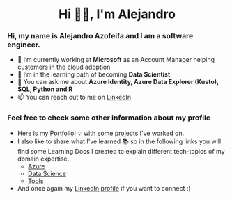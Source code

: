 <h1 align="center">Hi 👋🏻, I'm Alejandro </h1>


### Hi, my name is Alejandro Azofeifa and I am a software engineer.

- 🔭 I’m currently working at **Microsoft** as an Account Manager helping customers in the cloud adoption
- 🌱 I’m in the learning path of becoming **Data Scientist**
- 💬 You can ask me about **Azure Identity, Azure Data Explorer (Kusto), SQL, Python and R**
- 📫 You can reach out to me on [LinkedIn](https://www.linkedin.com/in/alejandro-azofeifa/)

### Feel free to check some other information about my profile
-  Here is my [Portfolio!](https://aleazofeifam.github.io) 💡 with some projects I've worked on.
-  I also like to share what I've learned 📚 so in the following links you will find some Learning Docs I created to explain different tech-topics of my domain expertise.
    - [Azure](https://www.notion.so/learningdocs/Azure-fc749ed21122403086a0008c867fa36f)
    - [Data Science](https://www.notion.so/learningdocs/Data-Science-1036d22285be4d6fbfbae575da51f7bc)
    - [Tools](https://www.notion.so/learningdocs/Tools-06bf6dab46a24aad8f8ed9ca10f83b75)
- And once again my [LinkedIn profile](https://www.linkedin.com/in/alejandro-azofeifa/) if you want to connect :)


<!--- 

TODO: Need to update this below
<p>
</p>


<h3 align="left">These are some of the tools, platforms and languages I am proficient:</h3>
<p align="left">
    <a href="https://docs.microsoft.com/en-us/azure/active-directory/" target="_blank"> 
        <img src="https://raw.githubusercontent.com/benc-uk/icon-collection/7d69ccaabf63db7c1f3ebb64a110cbe5b39b1ce5/azure-docs/active-directory.svg" 
        alt="Azure AD" 
        width="40" 
        height="40" /> 
    </a>
    <a href="https://www.python.org/" target="_blank">
        <img src="https://raw.githubusercontent.com/aleazofeifam/aleazofeifam.github.io/f36ca10ca98802501cc39f9b918c332c7784f7be/Img/svg/python-5.svg" 
        alt="Python" 
        width="40"
        height="40" />
    </a>
    <a href="https://www.tableau.com/why-tableau/what-is-tableau" target="_blank">
        <img src="https://raw.githubusercontent.com/aleazofeifam/aleazofeifam.github.io/f36ca10ca98802501cc39f9b918c332c7784f7be/Img/svg/tableau-software.svg"
            alt="Tableau" 
            width="40" 
            height="40" />
    </a>
    <a href="https://www.r-project.org/about.html" target="_blank">
        <img src="https://raw.githubusercontent.com/aleazofeifam/aleazofeifam.github.io/f36ca10ca98802501cc39f9b918c332c7784f7be/Img/svg/r-lang.svg"
            alt="R" 
            width="40" 
            height="40" />
    </a>
    <a href="https://vuejs.org/v2/cookbook/" target="_blank">
        <img src="https://raw.githubusercontent.com/aleazofeifam/aleazofeifam.github.io/4800987f45ea0d60dc71878a0013ba9b863fe2e5/Img/svg/vue-9.svg"
            alt="Vue" 
            width="40" 
            height="40" />
    </a>
    <a href="https://jupyter.org/documentation" target="_blank">
        <img src="https://raw.githubusercontent.com/aleazofeifam/aleazofeifam.github.io/4800987f45ea0d60dc71878a0013ba9b863fe2e5/Img/svg/JupyterNotebook.svg"
            alt="Jupyter" 
            width="40" 
            height="40" />
    </a>

</p>
--->

